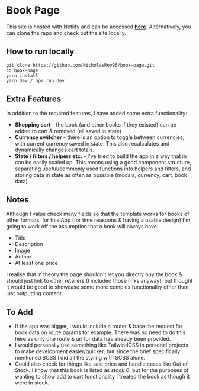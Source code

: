 # Book Page
This site is hosted with Netlify and can be accessed **[here](https://focused-gates-c646d2.netlify.app/)**. Alternatively, you can clone the repo and check out the site locally.
## How to run locally
```
git clone https://github.com/NicholasRoy96/book-page.git
cd book-page
yarn install
yarn dev / npm run dev
```
## Extra Features
In addition to the required features, I have added some extra functionality:
- **Shopping cart** - the book (and other books if they existed) can be added to cart & removed (all saved in state)
- **Currency switcher** - there is an option to toggle between currencies, with current currency saved in state. This also recalculates and dynamically changes cart totals.
- **State / filters / helpers etc.** - I've tried to build the app in a way that in can be easily scaled up. This means using a good component structure, separating useful/commonly used functions into helpers and filters, and storing data in state as often as possible (modals, currency, cart, book data).
## Notes
Although I value check many fields so that the template works for books of other formats, for this App (for time reasoons & having a usable design) I'm going to work off the assumption that a book will always have:
  - Title
  - Description
  - Image
  - Author
  - At least one price

I realise that in theory the page shouldn't let you directly buy the book & should just link to other retailers (I included those links anyway), but thought it would be good to showcase some more complex functionality other than just outputting content.

## To Add
- If the app was bigger, I would include a router & base the request for book data on route params for example. There was no need to do this here as only one route & url for data has already been provided.
- I would personally use something like TailwindCSS in personal projects to make development easier/quicker, but since the brief specifically mentioned SCSS I did all the styling with SCSS alone.
- Could also check for things like sale price and handle cases like Out of Stock. I know that this book is listed as *stock 0*, but for the purposes of wanting to show add to cart functionality I treated the book as though it were in stock.